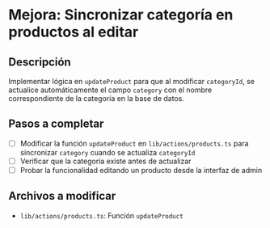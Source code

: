 # Mejora: Sincronizar categoría en productos al editar

## Descripción
Implementar lógica en `updateProduct` para que al modificar `categoryId`, se actualice automáticamente el campo `category` con el nombre correspondiente de la categoría en la base de datos.

## Pasos a completar
- [ ] Modificar la función `updateProduct` en `lib/actions/products.ts` para sincronizar `category` cuando se actualiza `categoryId`
- [ ] Verificar que la categoría existe antes de actualizar
- [ ] Probar la funcionalidad editando un producto desde la interfaz de admin

## Archivos a modificar
- `lib/actions/products.ts`: Función `updateProduct`
